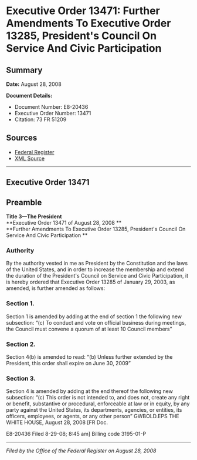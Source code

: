 # Executive Order 13471: Further Amendments To Executive Order 13285, President's Council On Service And Civic Participation

## Summary

**Date:** August 28, 2008

**Document Details:**
- Document Number: E8-20436
- Executive Order Number: 13471
- Citation: 73 FR 51209

## Sources
- [Federal Register](https://www.federalregister.gov/documents/2008/09/02/E8-20436/further-amendments-to-executive-order-13285-presidents-council-on-service-and-civic-participation)
- [XML Source](https://www.federalregister.gov/documents/full_text/xml/2008/09/02/E8-20436.xml)

---

## Executive Order 13471

## Preamble

**Title 3—The President**  
**Executive Order 13471 of  August 28, 2008 **  
**Further Amendments To Executive Order 13285, President's Council On Service And Civic Participation **

### Authority

By the authority vested in me as President by the Constitution and the laws of the United States, and in order to increase the membership and extend the duration of the President's Council on Service and Civic Participation, it is hereby ordered that Executive Order 13285 of January 29, 2003, as amended, is further amended as follows: 
### Section 1.

Section 1 is amended by adding at the end of section 1 the following new subsection:  “(c)  To conduct and vote on official business during meetings, the Council must convene a quorum of at least 10 Council members” 
### Section 2.

Section 4(b) is amended to read:  “(b) Unless further extended by the President, this order shall expire on June 30, 2009” 
### Section 3.

Section 4 is amended by adding at the end thereof the following new subsection: 
“(c)  This order is not intended to, and does not, create any right or benefit, substantive or procedural, enforceable at law or in equity, by any party against the United States, its departments, agencies, or entities, its officers, employees, or agents, or any other person” 
GWBOLD.EPS
THE WHITE HOUSE, 
August 28, 2008 
[FR Doc.

E8-20436
Filed 8-29-08; 8:45 am] 
Billing code 3195-01-P

---

*Filed by the Office of the Federal Register on August 28, 2008*
